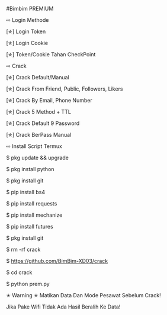 
#Bimbim PREMIUM

⇨ Login Methode

[✯] Login Token

[✯] Login Cookie

[✯] Token/Cookie Tahan CheckPoint

⇨ Crack

[✯] Crack Default/Manual

[✯] Crack From Friend, Public, Followers, Likers

[✯] Crack By Email, Phone Number

[✯] Crack 5 Method + TTL

[✯] Crack Default 9 Password

[✯] Crack BerPass Manual


⇨ Install Script Termux

$ pkg update && upgrade

$ pkg install python

$ pkg install git

$ pip install bs4

$ pip install requests

$ pip install mechanize

$ pip install futures

$ pkg install git

$ rm -rf crack

$ https://github.com/BimBim-XD03/crack

$ cd crack

$ python prem.py

✭ Warning ✭
Matikan Data Dan Mode Pesawat Sebelum Crack!

Jika Pake Wifi Tidak Ada Hasil Beralih Ke Data! 
